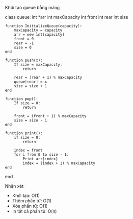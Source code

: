 Khởi tạo queue bằng mảng

class queue:
    int *arr
    int maxCapacity
    int front
    int rear
    int size


    function InitializeQueue(capacity):
        maxCapacity = capacity
        arr = new int[capacity]
        front = 0
        rear = -1
        size = 0
    end

    function push(x):
        If size = maxCapacity:
            return

        rear = (rear + 1) % maxCapacity
        queue[rear] = x
        size = size + 1
    end

    function pop():
        If size = 0:
            return

        front = (front + 1) % maxCapacity
        size = size - 1
    end

    function print():
        if size = 0:
            return

        index = front
        for i from 0 to size - 1:
            Print arr[index]
            index = (index + 1) % maxCapacity
    end
end

Nhận xét:
- Khởi tạo: O(1)
- Thêm phần tử: O(1)
- Xóa phần tử: O(1)
- In tất cả phần tử: O(n)
